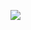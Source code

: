 <a href="https://xkcd.com/942/"><img src="https://imgs.xkcd.com/comics/juggling.png" /></a>

<!---
SilverWolf0607/SilverWolf0607 is a ✨ special ✨ repository because its `README.md` (this file) appears on your GitHub profile.
You can click the Preview link to take a look at your changes.
--->
